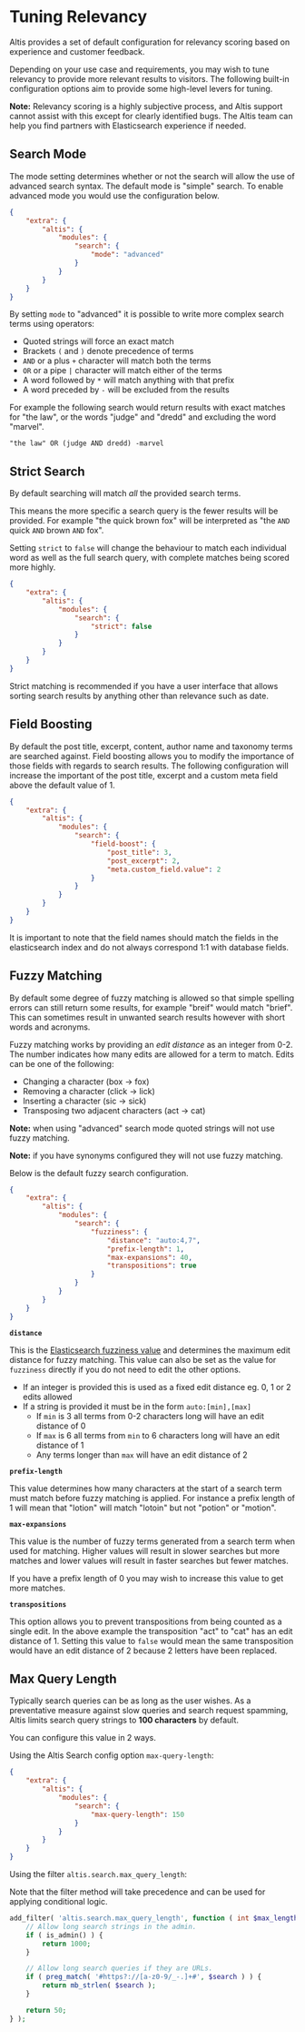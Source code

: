 # Tuning Relevancy

Altis provides a set of default configuration for relevancy scoring based on experience and customer feedback.

Depending on your use case and requirements, you may wish to tune relevancy to provide more relevant results to visitors. The following built-in configuration options aim to provide some high-level levers for tuning.

**Note:** Relevancy scoring is a highly subjective process, and Altis support cannot assist with this except for clearly identified bugs. The Altis team can help you find partners with Elasticsearch experience if needed.


## Search Mode

The mode setting determines whether or not the search will allow the use of advanced search syntax. The default mode is "simple" search. To enable advanced mode you would use the configuration below.

```json
{
	"extra": {
		"altis": {
			"modules": {
				"search": {
					"mode": "advanced"
				}
			}
		}
	}
}
```

By setting `mode` to "advanced" it is possible to write more complex search terms using operators:

- Quoted strings will force an exact match
- Brackets `(` and `)` denote precedence of terms
- `AND` or a plus `+` character will match both the terms
- `OR` or a pipe `|` character will match either of the terms
- A word followed by `*` will match anything with that prefix
- A word preceded by `-` will be excluded from the results

For example the following search would return results with exact matches for "the law", or the words "judge" and "dredd" and excluding the word "marvel".

```
"the law" OR (judge AND dredd) -marvel
```


## Strict Search

By default searching will match _all_ the provided search terms.

This means the more specific a search query is the fewer results will be provided. For example "the quick brown fox" will be interpreted as "the `AND` quick `AND` brown `AND` fox".

Setting `strict` to `false` will change the behaviour to match each individual word as well as the full search query, with complete matches being scored more highly.

```json
{
	"extra": {
		"altis": {
			"modules": {
				"search": {
					"strict": false
				}
			}
		}
	}
}
```

Strict matching is recommended if you have a user interface that allows sorting search results by anything other than relevance such as date.


## Field Boosting

By default the post title, excerpt, content, author name and taxonomy terms are searched against. Field boosting allows you to modify the importance of those fields with regards to search results. The following configuration will increase the important of the post title, excerpt and a custom meta field above the default value of 1.

```json
{
	"extra": {
		"altis": {
			"modules": {
				"search": {
					"field-boost": {
						"post_title": 3,
						"post_excerpt": 2,
						"meta.custom_field.value": 2
					}
				}
			}
		}
	}
}
```

It is important to note that the field names should match the fields in the elasticsearch index and do not always correspond 1:1 with database fields.


## Fuzzy Matching

By default some degree of fuzzy matching is allowed so that simple spelling errors can still return some results, for example "breif" would match "brief". This can sometimes result in unwanted search results however with short words and acronyms.

Fuzzy matching works by providing an _edit distance_ as an integer from 0-2. The number indicates how many edits are allowed for a term to match. Edits can be one of the following:

* Changing a character (box → fox)
* Removing a character (click → lick)
* Inserting a character (sic → sick)
* Transposing two adjacent characters (act → cat)

**Note:** when using "advanced" search mode quoted strings will not use fuzzy matching.

**Note:** if you have synonyms configured they will not use fuzzy matching.

Below is the default fuzzy search configuration.

```json
{
	"extra": {
		"altis": {
			"modules": {
				"search": {
					"fuzziness": {
						"distance": "auto:4,7",
						"prefix-length": 1,
						"max-expansions": 40,
						"transpositions": true
					}
				}
			}
		}
	}
}
```

**`distance`**

This is the [Elasticsearch fuzziness value](https://www.elastic.co/guide/en/elasticsearch/reference/6.3/common-options.html#fuzziness) and determines the maximum edit distance for fuzzy matching. This value can also be set as the value for `fuzziness` directly if you do not need to edit the other options.

- If an integer is provided this is used as a fixed edit distance eg. 0, 1 or 2 edits allowed
- If a string is provided it must be in the form `auto:[min],[max]`
  - If `min` is 3 all terms from 0-2 characters long will have an edit distance of 0
  - If `max` is 6 all terms from `min` to 6 characters long will have an edit distance of 1
  - Any terms longer than `max` will have an edit distance of 2

**`prefix-length`**

This value determines how many characters at the start of a search term must match before fuzzy matching is applied. For instance a prefix length of 1 will mean that "lotion" will match "lotoin" but not "potion" or "motion".

**`max-expansions`**

This value is the number of fuzzy terms generated from a search term when used for matching. Higher values will result in slower searches but more matches and lower values will result in faster searches but fewer matches.

If you have a prefix length of 0 you may wish to increase this value to get more matches.

**`transpositions`**

This option allows you to prevent transpositions from being counted as a single edit. In the above example the transposition "act" to "cat" has an edit distance of 1. Setting this value to `false` would mean the same transposition would have an edit distance of 2 because 2 letters have been replaced.


## Max Query Length

Typically search queries can be as long as the user wishes. As a preventative measure against slow queries and search request spamming, Altis limits search query strings to **100 characters** by default.

You can configure this value in 2 ways.

Using the Altis Search config option `max-query-length`:

```json
{
	"extra": {
		"altis": {
			"modules": {
				"search": {
					"max-query-length": 150
				}
			}
		}
	}
}
```

Using the filter `altis.search.max_query_length`:

Note that the filter method will take precedence and can be used for applying conditional logic.

```php
add_filter( 'altis.search.max_query_length', function ( int $max_length, string $search ) {
	// Allow long search strings in the admin.
	if ( is_admin() ) {
		return 1000;
	}

	// Allow long search queries if they are URLs.
	if ( preg_match( '#https?://[a-z0-9/_-.]+#', $search ) ) {
		return mb_strlen( $search );
	}

	return 50;
} );
```
